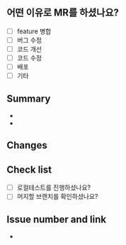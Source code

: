 ## 어떤 이유로 MR를 하셨나요?

- [ ] feature 병합
- [ ] 버그 수정
- [ ] 코드 개선
- [ ] 코드 수정
- [ ] 배포
- [ ] 기타

## Summary

-
-

## Changes

## Check list

- [ ] 로컬테스트를 진행하셨나요?
- [ ] 머지할 브랜치를 확인하셨나요?

## Issue number and link

-
